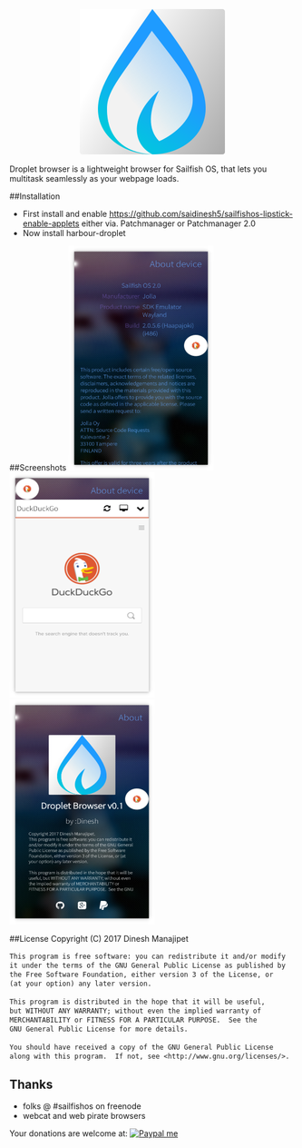 <p align="center">
<img src="https://raw.githubusercontent.com/saidinesh5/harbour-droplet/master/icons/256x256/harbour-droplet.png">
</p>

Droplet browser is a lightweight browser for Sailfish OS, that lets you multitask seamlessly as your webpage loads.

##Installation

- First install and enable https://github.com/saidinesh5/sailfishos-lipstick-enable-applets either via. Patchmanager or Patchmanager 2.0
- Now install harbour-droplet

##Screenshots
<img src="https://raw.githubusercontent.com/saidinesh5/harbour-droplet/master/screenshots/Screenshot_1.png" width="256"/>
<img src="https://raw.githubusercontent.com/saidinesh5/harbour-droplet/master/screenshots/Screenshot_2.png" width="256"/>
<img src="https://raw.githubusercontent.com/saidinesh5/harbour-droplet/master/screenshots/Screenshot_3.png" width="256"/>

##License
    Copyright (C) 2017  Dinesh Manajipet

    This program is free software: you can redistribute it and/or modify
    it under the terms of the GNU General Public License as published by
    the Free Software Foundation, either version 3 of the License, or
    (at your option) any later version.

    This program is distributed in the hope that it will be useful,
    but WITHOUT ANY WARRANTY; without even the implied warranty of
    MERCHANTABILITY or FITNESS FOR A PARTICULAR PURPOSE.  See the
    GNU General Public License for more details.

    You should have received a copy of the GNU General Public License
    along with this program.  If not, see <http://www.gnu.org/licenses/>.
    
## Thanks
- folks @ #sailfishos on freenode
- webcat and web pirate browsers

Your donations are welcome at:
<a href="https://www.paypal.me/saidinesh5" target="_blank"><img src="https://www.paypalobjects.com/en_US/i/btn/btn_donateCC_LG.gif" alt="Paypal me" title="Paypal me" border="0"></a>
